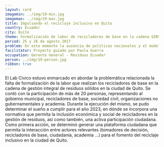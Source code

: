 ```yaml
---
layout: card
imagemin: ../img/19-min.jpg
imagemax: ../img/19-max.jpg
title: Impulsando el reciclaje inclusivo en Quito
country: Ecuador
city: Quito
theme: Formalización de labor de recicladores de base en la cadena GIRS en Quito
period: 25 y 26 de agosto 2017
problem: En este momento la ausencia de políticas nacionales y el modelo de Gestión Integral de Residuos Sólidos (GIRS) vigente en el Distrito Metropolitano de Quito (DMQ) reconoce a recicladores de base, sin embargo, no fomenta la participación ciudadana en temas de reciclaje y no incluye la valorización del trabajo de recicladores de base como la prestación de un servicio.
facilitator: Proyecto guiado por Paula Guerra
occupation: Gerente General - Residuos Ecuador
person: ../img/19-person.jpg
ribbon: true
---
```


El Lab Cívico estuvo enmarcado en abordar la problemática relacionada la falta de formalización de la labor que realizan los recicladores de base en la cadena de gestión integral de residuos sólidos en la ciudad de Quito. Se contó con la participación de más de 20 personas, representando al gobierno municipal, recicladores de base, sociedad civil, organizaciones no gubernamentales y academia. Durante la ejecución del mismo, se pudo determinar el sueño a cumplir para el año 2023, en dónde se incorpora una normativa que permita la inclusión económica y social de recicladores en la gestión de residuos, así como también, una activa participación ciudadana. Como primera acción, se determinó generar una plataforma ciudadana que permita la interacción entre actores relevantes (tomadores de decisión, recicladores de base, ciudadanía, academia …) para el fomento del reciclaje inclusivo en la ciudad de Quito.
